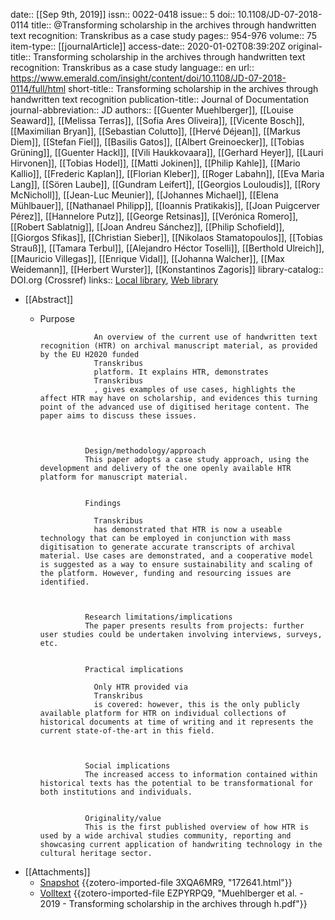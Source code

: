 date:: [[Sep 9th, 2019]]
issn:: 0022-0418
issue:: 5
doi:: 10.1108/JD-07-2018-0114
title:: @Transforming scholarship in the archives through handwritten text recognition: Transkribus as a case study
pages:: 954-976
volume:: 75
item-type:: [[journalArticle]]
access-date:: 2020-01-02T08:39:20Z
original-title:: Transforming scholarship in the archives through handwritten text recognition: Transkribus as a case study
language:: en
url:: https://www.emerald.com/insight/content/doi/10.1108/JD-07-2018-0114/full/html
short-title:: Transforming scholarship in the archives through handwritten text recognition
publication-title:: Journal of Documentation
journal-abbreviation:: JD
authors:: [[Guenter Muehlberger]], [[Louise Seaward]], [[Melissa Terras]], [[Sofia Ares Oliveira]], [[Vicente Bosch]], [[Maximilian Bryan]], [[Sebastian Colutto]], [[Hervé Déjean]], [[Markus Diem]], [[Stefan Fiel]], [[Basilis Gatos]], [[Albert Greinoecker]], [[Tobias Grüning]], [[Guenter Hackl]], [[Vili Haukkovaara]], [[Gerhard Heyer]], [[Lauri Hirvonen]], [[Tobias Hodel]], [[Matti Jokinen]], [[Philip Kahle]], [[Mario Kallio]], [[Frederic Kaplan]], [[Florian Kleber]], [[Roger Labahn]], [[Eva Maria Lang]], [[Sören Laube]], [[Gundram Leifert]], [[Georgios Louloudis]], [[Rory McNicholl]], [[Jean-Luc Meunier]], [[Johannes Michael]], [[Elena Mühlbauer]], [[Nathanael Philipp]], [[Ioannis Pratikakis]], [[Joan Puigcerver Pérez]], [[Hannelore Putz]], [[George Retsinas]], [[Verónica Romero]], [[Robert Sablatnig]], [[Joan Andreu Sánchez]], [[Philip Schofield]], [[Giorgos Sfikas]], [[Christian Sieber]], [[Nikolaos Stamatopoulos]], [[Tobias Strauß]], [[Tamara Terbul]], [[Alejandro Héctor Toselli]], [[Berthold Ulreich]], [[Mauricio Villegas]], [[Enrique Vidal]], [[Johanna Walcher]], [[Max Weidemann]], [[Herbert Wurster]], [[Konstantinos Zagoris]]
library-catalog:: DOI.org (Crossref)
links:: [Local library](zotero://select/groups/2386895/items/ZYQNGM4H), [Web library](https://www.zotero.org/groups/2386895/items/ZYQNGM4H)

- [[Abstract]]
	- Purpose
	                
	                  An overview of the current use of handwritten text recognition (HTR) on archival manuscript material, as provided by the EU H2020 funded
	                  Transkribus
	                  platform. It explains HTR, demonstrates
	                  Transkribus
	                  , gives examples of use cases, highlights the affect HTR may have on scholarship, and evidences this turning point of the advanced use of digitised heritage content. The paper aims to discuss these issues.
	                
	              
	              
	                Design/methodology/approach
	                This paper adopts a case study approach, using the development and delivery of the one openly available HTR platform for manuscript material.
	              
	              
	                Findings
	                
	                  Transkribus
	                  has demonstrated that HTR is now a useable technology that can be employed in conjunction with mass digitisation to generate accurate transcripts of archival material. Use cases are demonstrated, and a cooperative model is suggested as a way to ensure sustainability and scaling of the platform. However, funding and resourcing issues are identified.
	                
	              
	              
	                Research limitations/implications
	                The paper presents results from projects: further user studies could be undertaken involving interviews, surveys, etc.
	              
	              
	                Practical implications
	                
	                  Only HTR provided via
	                  Transkribus
	                  is covered: however, this is the only publicly available platform for HTR on individual collections of historical documents at time of writing and it represents the current state-of-the-art in this field.
	                
	              
	              
	                Social implications
	                The increased access to information contained within historical texts has the potential to be transformational for both institutions and individuals.
	              
	              
	                Originality/value
	                This is the first published overview of how HTR is used by a wide archival studies community, reporting and showcasing current application of handwriting technology in the cultural heritage sector.
- [[Attachments]]
	- [Snapshot](https://www.zora.uzh.ch/id/eprint/172641/) {{zotero-imported-file 3XQA6MR9, "172641.html"}}
	- [Volltext](https://www.emerald.com/insight/content/doi/10.1108/JD-07-2018-0114/full/pdf?title=transforming-scholarship-in-the-archives-through-handwritten-text-recognition-transkribus-as-a-case-study) {{zotero-imported-file EZPYRPQ9, "Muehlberger et al. - 2019 - Transforming scholarship in the archives through h.pdf"}}